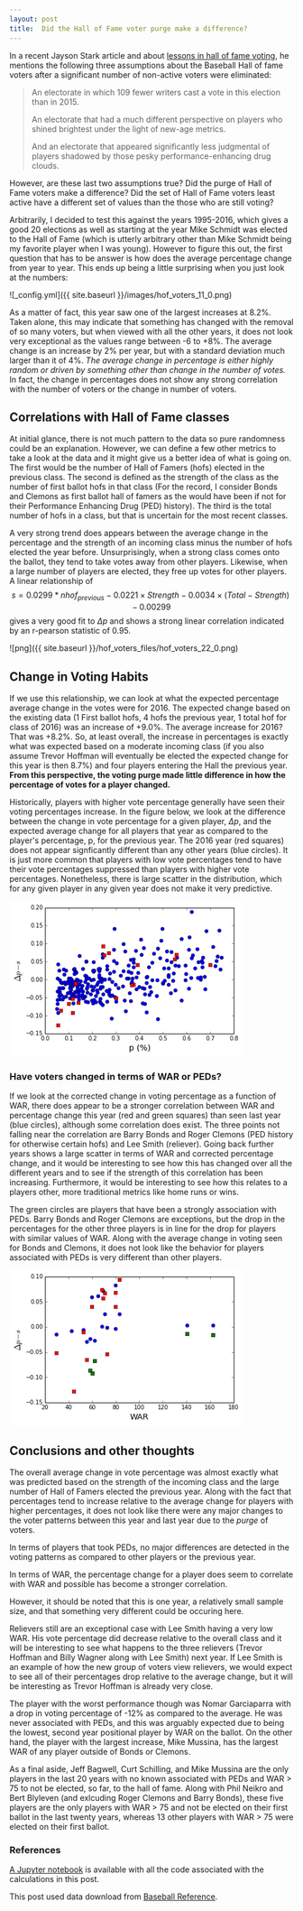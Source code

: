 ```yaml
---
layout: post
title:  Did the Hall of Fame voter purge make a difference?
---
```



In a recent Jayson Stark article and about [lessons in hall of fame voting](http://espn.go.com/mlb/story/_/id/14521041/five-things-learned-2016-hall-fame-election), he mentions the following three assumptions about the Baseball Hall of fame voters after a significant number of non-active voters were eliminated:

> An electorate in which 109 fewer writers cast a vote in this election than in 2015.
>
> An electorate that had a much different perspective on players who shined brightest under the light of new-age metrics.
>
> And an electorate that appeared significantly less judgmental of players shadowed by those pesky performance-enhancing drug clouds.

However, are these last two assumptions true?  Did the purge of Hall of Fame voters make a difference?  Did the set of Hall of Fame voters least active have a different set of values than the those who are still voting? 


Arbitrarily, I decided to test this against the years 1995-2016, which gives a good 20 elections as well as starting at the year Mike Schmidt was elected to the Hall of Fame (which is utterly arbitrary other than Mike Schmidt being my favorite player when I was young).  However to figure this out, the first question that has to be answer is how does the average percentage change from year to year.  This ends up being a little surprising when you just look at the numbers: 



![_config.yml]({{ site.baseurl }}/images/hof_voters_11_0.png)


As a matter of fact, this year saw one of the largest increases at 8.2%.  Taken alone, this may indicate that something has changed with the removal of so many voters, but when viewed with all the other years, it does not look very exceptional as the values range between -6 to +8%.  The average change is an increase by 2% per year, but with a standard deviation much larger than it of 4%.  *The average change in percentage is either highly random or driven by something other than change in the number of votes.*  In fact, the change in percentages does not show any strong correlation with the number of voters or the change in number of voters.  


## Correlations with Hall of Fame classes

At initial glance, there is not much pattern to the data so pure randomness could be an explanation.  However, we can define a few other metrics to take a look at the data and it might give us a better idea of what is going on.  The first would be the number of Hall of Famers (hofs) elected in the previous class.  The second is defined as the strength of the class as the number of first ballot hofs in that class (For the record, I consider Bonds and Clemons as first ballot hall of famers as the would have been if not for their Performance Enhancing Drug (PED) history).  The third is the total number of hofs in a class, but that is uncertain for the most recent classes.    

A very strong trend does appears between the average change in the percentage and the strength of an incoming class minus the number of hofs elected the year before.  Unsurprisingly, when a strong class comes onto the ballot, they tend to take votes away from other players. Likewise, when a large number of players are elected, they free up votes for other players.  A linear relationship of $$s = 0.0299*nhof_{previous} -0.0221\times Strength - 0.0034\times(Total-Strength) - 0.00299$$ gives a very good fit to  $\Delta p$ and shows a strong linear correlation indicated by an r-pearson statistic of 0.95.  


![png]({{ site.baseurl }}/hof_voters_files/hof_voters_22_0.png)


## Change in Voting Habits


If we use this relationship, we can look at what the expected percentage average change in the votes were for 2016.   The expected change based on the existing data (1 First ballot hofs, 4  hofs the previous year, 1 total hof for class of 2016) was an increase of +9.0%.  The average increase for 2016?   That was +8.2%.  So, at least overall, the increase in percentages is exactly what was expected based on a moderate incoming class (if you also assume Trevor Hoffman will eventually be elected the expected change for this year is then 8.7%) and four players entering the Hall the previous year.  **From this perspective, the voting purge made little difference in how the  percentage of votes for a player changed.**  


Historically, players with higher vote percentage generally have seen their voting percentages increase.    In the figure below, we look at the difference between the change in vote percentage for a given player, $\Delta p$, and the expected average change for all players that year as compared to the player's percentage,  p, for the previous year.   The 2016 year (red squares) does not appear signficantly different than any other years (blue circles).  It is just more common that players with low vote percentages tend to have their vote percentages suppressed than players with higher vote percentages.   Nonetheless, there is large scatter in the distribution, which for any given player in any given year does not make it very predictive.   



![png](hof_voters_files/hof_voters_28_0.png)


### Have voters changed in terms of WAR or PEDs?

If we look at the corrected change in voting percentage as a function of WAR, there does appear to be a stronger correlation between WAR and percentage change this year (red and green squares) than seen last year (blue circles), although some correlation does exist.  The three points not falling near the correlation are Barry Bonds and Roger Clemons (PED history for otherwise certain hofs) and Lee Smith (reliever).  Going back further years shows a large scatter in terms of WAR and corrected percentage change, and it would be interesting to see how this has changed over all the different years and to see if the strength of this correlation has been increasing.  Furthermore, it would be interesting to see how this relates to a players other, more traditional metrics like home runs or wins.   

The green circles are players that have been a strongly association with PEDs.  Barry Bonds and Roger Clemons are exceptions, but the drop in the percentages for the other three players is in line for the drop for players with similar values of WAR.   Along with the average change in voting seen for Bonds and Clemons, it does not look like the behavior for players associated with PEDs is very different than other players.   

![png](hof_voters_files/hof_voters_31_0.png)

## Conclusions and other thoughts

The overall average change in vote percentage was almost exactly what was predicted based on the strength of the incoming class and the large number of Hall of Famers elected the previous year.   Along with the fact that percentages tend to increase relative to the average change for players with higher percentages, it does not look like there were any major changes to the voter patterns between this year and last year due to the *purge* of voters.


In terms of players that took PEDs, no major differences are detected in the voting patterns as compared to other players or the previous year.    

In terms of WAR, the percentage change for a player does seem to correlate with WAR and possible has become a stronger correlation.  

However, it should be noted that this is one year, a relatively small sample size, and that something very different could be occuring here. 

Relievers still are an exceptional case with Lee Smith having a very low WAR.  His vote percentage did decrease relative to the overall class and it will be interesting to see what happens to the three relievers (Trevor Hoffman and Billy Wagner along with Lee Smith) next year.   If Lee Smith is an example of how the new group of voters view relievers, we would expect to see all of their percentages drop relative to the average change, but it will be interesting as Trevor Hoffman is already very close. 

The player with the worst performance though was Nomar Garciaparra with a drop in voting percentage of -12% as compared to the average.  He was never associated with PEDs, and this was arguably expected due to being the lowest, second year positional player by WAR on the ballot.  On the other hand, the player with the largest increase, Mike Mussina, has the largest WAR of any player outside of Bonds or Clemons.  

As a final aside, Jeff Bagwell, Curt Schilling, and Mike Mussina are the only players in the last 20 years with no known associated with PEDs and WAR > 75 to not be elected, so far,  to the hall of fame.   Along with Phil Neikro and Bert Blyleven (and exlcuding Roger Clemons and Barry Bonds), these five players are the only players with WAR > 75 and not be elected on their first ballot in the last twenty years, whereas 13 other players with WAR > 75 were elected on their first ballot.  


### References

[A Jupyter notebook](https://github.com/crawfordsm/crawfordsm.github.io/blob/hof/_posts/hof_voters_files/hof_voters.ipynb) is available with all the code associated with the calculations in this post. 

This post used data download from [Baseball Reference](http://www.baseball-reference.com/).
